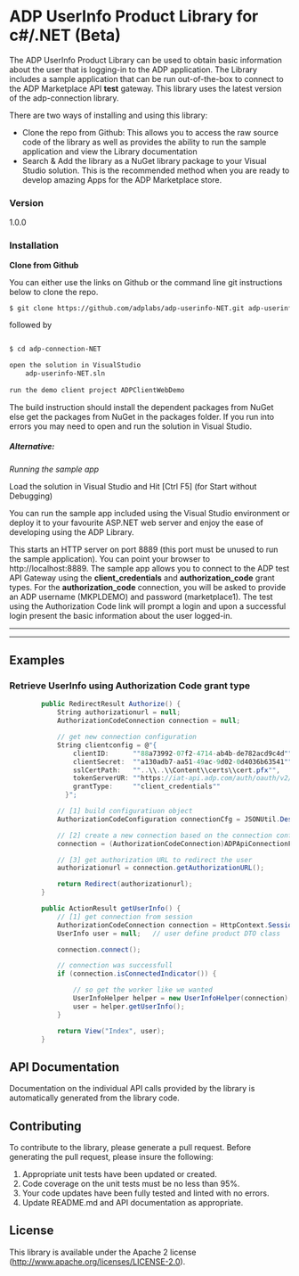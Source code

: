 # ADP UserInfo Product Library for c#/.NET (Beta)

The ADP UserInfo Product Library can be used to obtain basic information about the user that is logging-in to the ADP application. The Library includes a sample application that can be run out-of-the-box to connect to the ADP Marketplace API **test** gateway. This library uses the latest version of the adp-connection library.

There are two ways of installing and using this library:

  - Clone the repo from Github: This allows you to access the raw source code of the library as well as provides the ability to run the sample application and view the Library documentation
  - Search & Add the library as a NuGet library package to your Visual Studio solution. This is the recommended method when you are ready to develop amazing Apps for the ADP Marketplace store.

### Version
1.0.0

### Installation

**Clone from Github**

You can either use the links on Github or the command line git instructions below to clone the repo.

```sh
$ git clone https://github.com/adplabs/adp-userinfo-NET.git adp-userinfo-NET
```

followed by

```sh

$ cd adp-connection-NET

open the solution in VisualStudio
    adp-userinfo-NET.sln
    
run the demo client project ADPClientWebDemo

```

The build instruction should install the dependent packages from NuGet else get the packages from NuGet in the packages folder. If you run into errors you may need to open and run the solution in Visual Studio.

##### Alternative: 
*Running the sample app*

Load the solution in Visual Studio and Hit [Ctrl F5] (for Start without Debugging)

You can run the sample app included using the Visual Studio environment or deploy it to your favourite ASP.NET web server and enjoy the ease of developing using the ADP Library.

This starts an HTTP server on port 8889 (this port must be unused to run the sample application). You can point your browser to http://localhost:8889. The sample app allows you to connect to the ADP test API Gateway using the **client_credentials** and **authorization_code** grant types. For the **authorization_code** connection, you will be asked to provide an ADP username (MKPLDEMO) and password (marketplace1). The test using the Authorization Code link will prompt a login and upon a successful login present the basic information about the user logged-in.

***

***

## Examples

### Retrieve UserInfo using Authorization Code grant type

```c#
        public RedirectResult Authorize() {
            String authorizationurl = null;
            AuthorizationCodeConnection connection = null;

            // get new connection configuration
            String clientconfig = @"{
                clientID:      ""88a73992-07f2-4714-ab4b-de782acd9c4d"",
                clientSecret:  ""a130adb7-aa51-49ac-9d02-0d4036b63541"",
                sslCertPath:   ""..\\..\\Content\\certs\\cert.pfx"",
                tokenServerUR: ""https://iat-api.adp.com/auth/oauth/v2/token"",
                grantType:     ""client_credentials""
              }";

            // [1] build configuratiuon object
            AuthorizationCodeConfiguration connectionCfg = JSONUtil.Deserialize<AuthorizationCodeConfiguration>(clientconfig);

            // [2] create a new connection based on the connection configuration object provided
            connection = (AuthorizationCodeConnection)ADPApiConnectionFactory.createConnection(connectionCfg);

            // [3] get authorization URL to redirect the user
            authorizationurl = connection.getAuthorizationURL();

            return Redirect(authorizationurl);
        }

        public ActionResult getUserInfo() {
            // [1] get connection from session
            AuthorizationCodeConnection connection = HttpContext.Session["AuthorizationCodeConnection"] as AuthorizationCodeConnection;
            UserInfo user = null;   // user define product DTO class 

            connection.connect();

            // connection was successfull 
            if (connection.isConnectedIndicator()) {

                // so get the worker like we wanted
                UserInfoHelper helper = new UserInfoHelper(connection);
                user = helper.getUserInfo();
            }

            return View("Index", user);
        }
```

## API Documentation ##

Documentation on the individual API calls provided by the library is automatically generated from the library code.

 
## Contributing ##

To contribute to the library, please generate a pull request. Before generating the pull request, please insure the following:

1. Appropriate unit tests have been updated or created.
2. Code coverage on the unit tests must be no less than 95%.
3. Your code updates have been fully tested and linted with no errors.
4. Update README.md and API documentation as appropriate.
 
## License ##

This library is available under the Apache 2 license (http://www.apache.org/licenses/LICENSE-2.0).

